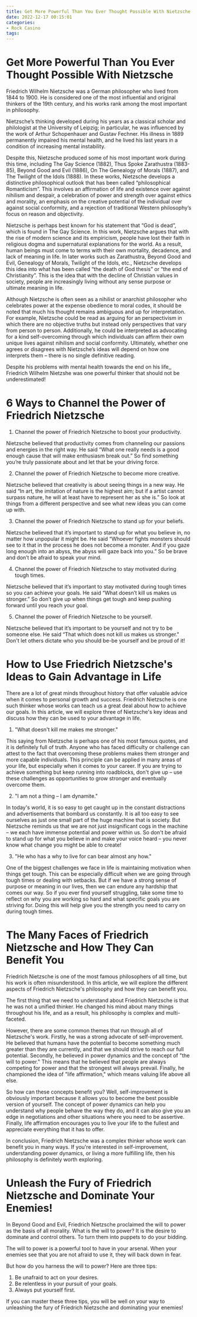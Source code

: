 ```yaml
---
title: Get More Powerful Than You Ever Thought Possible With Nietzsche
date: 2022-12-17 00:15:01
categories:
- Rock Casino
tags:
---
```



#  Get More Powerful Than You Ever Thought Possible With Nietzsche

 Friedrich Wilhelm Nietzsche was a German philosopher who lived from 1844 to 1900. He is considered one of the most influential and original thinkers of the 19th century, and his works rank among the most important in philosophy.

Nietzsche’s thinking developed during his years as a classical scholar and philologist at the University of Leipzig; in particular, he was influenced by the work of Arthur Schopenhauer and Gustav Fechner. His illness in 1889 permanently impaired his mental health, and he lived his last years in a condition of increasing mental instability.

Despite this, Nietzsche produced some of his most important work during this time, including The Gay Science (1882), Thus Spoke Zarathustra (1883-85), Beyond Good and Evil (1886), On The Genealogy of Morals (1887), and The Twilight of the Idols (1888). In these works, Nietzsche develops a distinctive philosophical outlook that has been called “philosophical Romanticism”. This involves an affirmation of life and existence over against nihilism and despair, a celebration of power and strength over against ethics and morality, an emphasis on the creative potential of the individual over against social conformity, and a rejection of traditional Western philosophy’s focus on reason and objectivity.

Nietzsche is perhaps best known for his statement that “God is dead”, which is found in The Gay Science. In this work, Nietzsche argues that with the rise of modern science and its empiricism, people have lost their faith in religious dogma and supernatural explanations for the world. As a result, human beings must come to terms with their own mortality, decadence, and lack of meaning in life. In later works such as Zarathustra, Beyond Good and Evil, Genealogy of Morals, Twilight of the Idols, etc., Nietzsche develops this idea into what has been called “the death of God thesis” or “the end of Christianity”. This is the idea that with the decline of Christian values in society, people are increasingly living without any sense purpose or ultimate meaning in life.

Although Nietzsche is often seen as a nihilist or anarchist philosopher who celebrates power at the expense obedience to moral codes, it should be noted that much his thought remains ambiguous and up for interpretation. For example, Nietzsche could be read as arguing for an perspectivism in which there are no objective truths but instead only perspectives that vary from person to person. Additionally, he could be interpreted as advocating for a kind self-overcoming through which individuals can affirm their own unique lives against nihilism and social conformity. Ultimately, whether one agrees or disagrees with Nietzsche’s ideas will depend on how one interprets them – there is no single definitive reading.

Despite his problems with mental health towards the end on his life,, Friedrich Wilhelm Nietzshe was one powerful thinker that should not be underestimated!

#  6 Ways to Channel the Power of Friedrich Nietzsche

1. Channel the power of Friedrich Nietzsche to boost your productivity.

Nietzsche believed that productivity comes from channeling our passions and energies in the right way. He said “What one really needs is a good enough cause that will make enthusiasm break out.” So find something you’re truly passionate about and let that be your driving force.

2. Channel the power of Friedrich Nietzsche to become more creative.

Nietzsche believed that creativity is about seeing things in a new way. He said “In art, the imitation of nature is the highest aim; but if a artist cannot surpass nature, he will at least have to represent her as she is.” So look at things from a different perspective and see what new ideas you can come up with.

3. Channel the power of Friedrich Nietzsche to stand up for your beliefs.

Nietzsche believed that it’s important to stand up for what you believe in, no matter how unpopular it might be. He said “Whoever fights monsters should see to it that in the process he does not become a monster. And if you gaze long enough into an abyss, the abyss will gaze back into you.” So be brave and don’t be afraid to speak your mind.

4. Channel the power of Friedrich Nietzsche to stay motivated during tough times.

Nietzsche believed that it’s important to stay motivated during tough times so you can achieve your goals. He said “What doesn’t kill us makes us stronger.” So don’t give up when things get tough and keep pushing forward until you reach your goal.

5. Channel the power of Friedrich Nietzsche to be yourself.

Nietzsche believed that it’s important to be yourself and not try to be someone else. He said “That which does not kill us makes us stronger." Don't let others dictate who you should be-be yourself and be proud of it!

#  How to Use Friedrich Nietzsche's Ideas to Gain Advantage in Life

There are a lot of great minds throughout history that offer valuable advice when it comes to personal growth and success. Friedrich Nietzsche is one such thinker whose works can teach us a great deal about how to achieve our goals. In this article, we will explore three of Nietzsche's key ideas and discuss how they can be used to your advantage in life.

1. "What doesn't kill me makes me stronger."

This saying from Nietzsche is perhaps one of his most famous quotes, and it is definitely full of truth. Anyone who has faced difficulty or challenge can attest to the fact that overcoming these problems makes them stronger and more capable individuals. This principle can be applied in many areas of your life, but especially when it comes to your career. If you are trying to achieve something but keep running into roadblocks, don't give up – use these challenges as opportunities to grow stronger and eventually overcome them.

2. "I am not a thing – I am dynamite."

In today's world, it is so easy to get caught up in the constant distractions and advertisements that bombard us constantly. It is all too easy to see ourselves as just one small part of the huge machine that is society. But Nietzsche reminds us that we are not just insignificant cogs in the machine – we each have immense potential and power within us. So don't be afraid to stand up for what you believe in and make your voice heard – you never know what change you might be able to create!

3. "He who has a why to live for can bear almost any how."

One of the biggest challenges we face in life is maintaining motivation when things get tough. This can be especially difficult when we are going through tough times or dealing with setbacks. But if we have a strong sense of purpose or meaning in our lives, then we can endure any hardship that comes our way. So if you ever find yourself struggling, take some time to reflect on why you are working so hard and what specific goals you are striving for. Doing this will help give you the strength you need to carry on during tough times.

#  The Many Faces of Friedrich Nietzsche and How They Can Benefit You

 Friedrich Nietzsche is one of the most famous philosophers of all time, but his work is often misunderstood. In this article, we will explore the different aspects of Friedrich Nietzsche's philosophy and how they can benefit you.

The first thing that we need to understand about Friedrich Nietzsche is that he was not a unified thinker. He changed his mind about many things throughout his life, and as a result, his philosophy is complex and multi-faceted.

However, there are some common themes that run through all of Nietzsche's work. Firstly, he was a strong advocate of self-improvement. He believed that humans have the potential to become something much greater than they are currently, and that we should strive to reach our full potential. Secondly, he believed in power dynamics and the concept of "the will to power." This means that he believed that people are always competing for power and that the strongest will always prevail. Finally, he championed the idea of "life affirmation," which means valuing life above all else.

So how can these concepts benefit you? Well, self-improvement is obviously important because it allows you to become the best possible version of yourself. The concept of power dynamics can help you understand why people behave the way they do, and it can also give you an edge in negotiations and other situations where you need to be assertive. Finally, life affirmation encourages you to live your life to the fullest and appreciate everything that it has to offer.

In conclusion, Friedrich Nietzsche was a complex thinker whose work can benefit you in many ways. If you're interested in self-improvement, understanding power dynamics, or living a more fulfilling life, then his philosophy is definitely worth exploring.

#  Unleash the Fury of Friedrich Nietzsche and Dominate Your Enemies!

In Beyond Good and Evil, Friedrich Nietzsche proclaimed the will to power as the basis of all morality. What is the will to power? It is the desire to dominate and control others. To turn them into puppets to do your bidding.

The will to power is a powerful tool to have in your arsenal. When your enemies see that you are not afraid to use it, they will back down in fear.

But how do you harness the will to power? Here are three tips:

1) Be unafraid to act on your desires.
2) Be relentless in your pursuit of your goals.
3) Always put yourself first.

If you can master these three tips, you will be well on your way to unleashing the fury of Friedrich Nietzsche and dominating your enemies!
